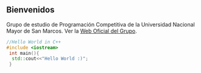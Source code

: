 ## Bienvenidos

Grupo de estudio de Programación Competitiva de la Universidad Nacional Mayor de San Marcos.
Ver la [Web Oficial del Grupo](https://pcunmsm.github.io/).

```c++
//Hello World in C++
#include <iostream>
 int main(){
  std::cout<<"Hello World :)";
 }

```
